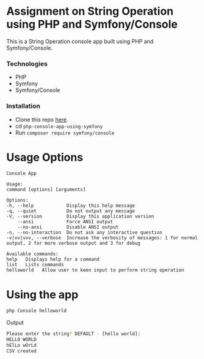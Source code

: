 # Assignment on String Operation using PHP and Symfony/Console

This is a String Operation console app built using PHP and Symfony/Console.

### Technologies
- PHP
- Symfony
- Symfony/Console

### Installation
* Clone this repo [here](https://github.com/pravnviji/Assignment-php).
* cd `php-console-app-using-symfony`
* Run `composer require symfony/console`

# Usage Options
    Console App 

    Usage:
    command [options] [arguments]

    Options:
    -h, --help            Display this help message
    -q, --quiet           Do not output any message
    -V, --version         Display this application version
        --ansi            Force ANSI output
        --no-ansi         Disable ANSI output
    -n, --no-interaction  Do not ask any interactive question
    -v|vv|vvv, --verbose  Increase the verbosity of messages: 1 for normal output, 2 for more verbose output and 3 for debug

    Available commands:
    help   Displays help for a command
    list   Lists commands
    helloworld   Allow user to keen input to perform string operation

# Using the app
```sh
php Console helloworld
```

Output
```sh
Please enter the string? DEFAULT - [hello world]:
HELLO WORLD
hElLo wOrLd
CSV created
```
